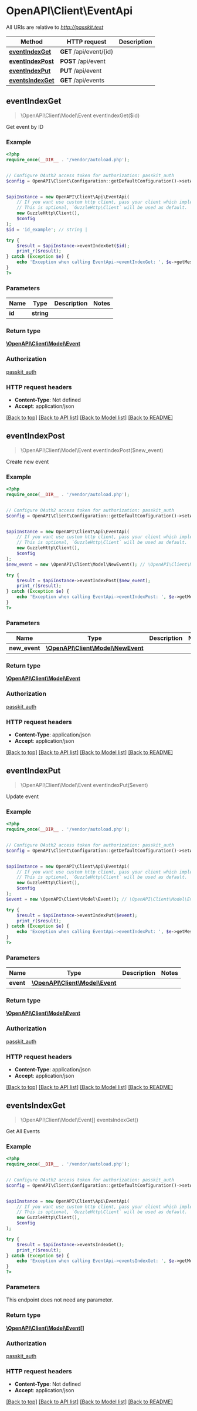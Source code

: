 # OpenAPI\Client\EventApi

All URIs are relative to *http://passkit.test*

Method | HTTP request | Description
------------- | ------------- | -------------
[**eventIndexGet**](EventApi.md#eventIndexGet) | **GET** /api/event/{id} | 
[**eventIndexPost**](EventApi.md#eventIndexPost) | **POST** /api/event | 
[**eventIndexPut**](EventApi.md#eventIndexPut) | **PUT** /api/event | 
[**eventsIndexGet**](EventApi.md#eventsIndexGet) | **GET** /api/events | 



## eventIndexGet

> \OpenAPI\Client\Model\Event eventIndexGet($id)



Get event by ID

### Example

```php
<?php
require_once(__DIR__ . '/vendor/autoload.php');


// Configure OAuth2 access token for authorization: passkit_auth
$config = OpenAPI\Client\Configuration::getDefaultConfiguration()->setAccessToken('YOUR_ACCESS_TOKEN');


$apiInstance = new OpenAPI\Client\Api\EventApi(
    // If you want use custom http client, pass your client which implements `GuzzleHttp\ClientInterface`.
    // This is optional, `GuzzleHttp\Client` will be used as default.
    new GuzzleHttp\Client(),
    $config
);
$id = 'id_example'; // string | 

try {
    $result = $apiInstance->eventIndexGet($id);
    print_r($result);
} catch (Exception $e) {
    echo 'Exception when calling EventApi->eventIndexGet: ', $e->getMessage(), PHP_EOL;
}
?>
```

### Parameters


Name | Type | Description  | Notes
------------- | ------------- | ------------- | -------------
 **id** | **string**|  |

### Return type

[**\OpenAPI\Client\Model\Event**](../Model/Event.md)

### Authorization

[passkit_auth](../../README.md#passkit_auth)

### HTTP request headers

- **Content-Type**: Not defined
- **Accept**: application/json

[[Back to top]](#) [[Back to API list]](../../README.md#documentation-for-api-endpoints)
[[Back to Model list]](../../README.md#documentation-for-models)
[[Back to README]](../../README.md)


## eventIndexPost

> \OpenAPI\Client\Model\Event eventIndexPost($new_event)



Create new event

### Example

```php
<?php
require_once(__DIR__ . '/vendor/autoload.php');


// Configure OAuth2 access token for authorization: passkit_auth
$config = OpenAPI\Client\Configuration::getDefaultConfiguration()->setAccessToken('YOUR_ACCESS_TOKEN');


$apiInstance = new OpenAPI\Client\Api\EventApi(
    // If you want use custom http client, pass your client which implements `GuzzleHttp\ClientInterface`.
    // This is optional, `GuzzleHttp\Client` will be used as default.
    new GuzzleHttp\Client(),
    $config
);
$new_event = new \OpenAPI\Client\Model\NewEvent(); // \OpenAPI\Client\Model\NewEvent | 

try {
    $result = $apiInstance->eventIndexPost($new_event);
    print_r($result);
} catch (Exception $e) {
    echo 'Exception when calling EventApi->eventIndexPost: ', $e->getMessage(), PHP_EOL;
}
?>
```

### Parameters


Name | Type | Description  | Notes
------------- | ------------- | ------------- | -------------
 **new_event** | [**\OpenAPI\Client\Model\NewEvent**](../Model/NewEvent.md)|  |

### Return type

[**\OpenAPI\Client\Model\Event**](../Model/Event.md)

### Authorization

[passkit_auth](../../README.md#passkit_auth)

### HTTP request headers

- **Content-Type**: application/json
- **Accept**: application/json

[[Back to top]](#) [[Back to API list]](../../README.md#documentation-for-api-endpoints)
[[Back to Model list]](../../README.md#documentation-for-models)
[[Back to README]](../../README.md)


## eventIndexPut

> \OpenAPI\Client\Model\Event eventIndexPut($event)



Update event

### Example

```php
<?php
require_once(__DIR__ . '/vendor/autoload.php');


// Configure OAuth2 access token for authorization: passkit_auth
$config = OpenAPI\Client\Configuration::getDefaultConfiguration()->setAccessToken('YOUR_ACCESS_TOKEN');


$apiInstance = new OpenAPI\Client\Api\EventApi(
    // If you want use custom http client, pass your client which implements `GuzzleHttp\ClientInterface`.
    // This is optional, `GuzzleHttp\Client` will be used as default.
    new GuzzleHttp\Client(),
    $config
);
$event = new \OpenAPI\Client\Model\Event(); // \OpenAPI\Client\Model\Event | 

try {
    $result = $apiInstance->eventIndexPut($event);
    print_r($result);
} catch (Exception $e) {
    echo 'Exception when calling EventApi->eventIndexPut: ', $e->getMessage(), PHP_EOL;
}
?>
```

### Parameters


Name | Type | Description  | Notes
------------- | ------------- | ------------- | -------------
 **event** | [**\OpenAPI\Client\Model\Event**](../Model/Event.md)|  |

### Return type

[**\OpenAPI\Client\Model\Event**](../Model/Event.md)

### Authorization

[passkit_auth](../../README.md#passkit_auth)

### HTTP request headers

- **Content-Type**: application/json
- **Accept**: application/json

[[Back to top]](#) [[Back to API list]](../../README.md#documentation-for-api-endpoints)
[[Back to Model list]](../../README.md#documentation-for-models)
[[Back to README]](../../README.md)


## eventsIndexGet

> \OpenAPI\Client\Model\Event[] eventsIndexGet()



Get All Events

### Example

```php
<?php
require_once(__DIR__ . '/vendor/autoload.php');


// Configure OAuth2 access token for authorization: passkit_auth
$config = OpenAPI\Client\Configuration::getDefaultConfiguration()->setAccessToken('YOUR_ACCESS_TOKEN');


$apiInstance = new OpenAPI\Client\Api\EventApi(
    // If you want use custom http client, pass your client which implements `GuzzleHttp\ClientInterface`.
    // This is optional, `GuzzleHttp\Client` will be used as default.
    new GuzzleHttp\Client(),
    $config
);

try {
    $result = $apiInstance->eventsIndexGet();
    print_r($result);
} catch (Exception $e) {
    echo 'Exception when calling EventApi->eventsIndexGet: ', $e->getMessage(), PHP_EOL;
}
?>
```

### Parameters

This endpoint does not need any parameter.

### Return type

[**\OpenAPI\Client\Model\Event[]**](../Model/Event.md)

### Authorization

[passkit_auth](../../README.md#passkit_auth)

### HTTP request headers

- **Content-Type**: Not defined
- **Accept**: application/json

[[Back to top]](#) [[Back to API list]](../../README.md#documentation-for-api-endpoints)
[[Back to Model list]](../../README.md#documentation-for-models)
[[Back to README]](../../README.md)

